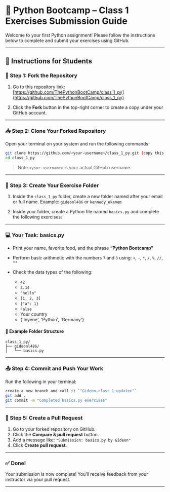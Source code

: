 # 🐍 Python Bootcamp – Class 1 Exercises Submission Guide

Welcome to your first Python assignment! Please follow the instructions below to complete and submit your exercises using GitHub.

---

## 📘 Instructions for Students

### 🔗 Step 1: Fork the Repository

1. Go to this repository link:  
   [https://github.com/ThePythonBootCamp/class_1_py](https://github.com/ThePythonBootCamp/class_1_py)  

2. Click the **Fork** button in the top-right corner to create a copy under your GitHub account.

---

### 📥 Step 2: Clone Your Forked Repository

Open your terminal on your system and run the following commands:

```bash
git clone https://github.com/<your-username>/class_1_py.git (copy this url from your repository)
cd class_1_py
````

> Note `<your-username>` is your actual GitHub username.

---

### 📁 Step 3: Create Your Exercise Folder

1. Inside the `class_1_py` folder, create a new folder named after your email or full name.
   Example: `gideonl486` or `kennedy_ekanem`

2. Inside your folder, create a Python file named `basics.py` and complete the following exercises:

---

### 💻 Your Task: basics.py

* Print your name, favorite food, and the phrase **“Python Bootcamp”**
* Perform basic arithmetic with the numbers `7` and `3` using:
  `+`, `-`, `*`, `/`, `%`, `//`, `**`
* Check the data types of the following:

  * `42`
  * `3.14`
  * `"hello"`
  * `[1, 2, 3]`
  * `{"a": 1}`
  * `False`
  * Your country
  * {'Inyene', 'Python', 'Germany'}


#### 📁 Example Folder Structure

```
class_1_py/
├── gideonl486/
│   └── basics.py
```

---

### 📤 Step 4: Commit and Push Your Work

Run the following in your terminal:

```bash
create a new branch and call it `"Gideon-class_1_update>"`
git add .
git commit -m "Completed basics.py exercises"

```

---

### 🔁 Step 5: Create a Pull Request

1. Go to your forked repository on GitHub.
2. Click the **Compare & pull request** button.
3. Add a message like:
   `"Submission: basics.py by Gideon"`
4. Click **Create pull request**.

---

### ✅ Done!

Your submission is now complete! You’ll receive feedback from your instructor via your pull request.

---
